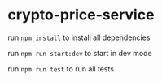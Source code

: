 # crypto-price-service

run `npm install` to install all dependencies

run `npm run start:dev` to start in dev mode

run `npm run test` to run all tests